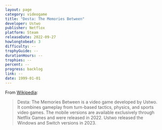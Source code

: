 ```yaml
---
layout: page
category: videogame
title: "Desta: The Memories Between"
developer: Ustwo
publisher: Netflox
platform: Steam
releaseDate: 2022-09-27
howlongtobeat: 3
difficulty: --
trophyGuide: --
durationHours: --
trophies: --
percent: --
progress: backlog
link: --
date: 1999-01-01
---
```


From [Wikipedia](https://en.wikipedia.org/wiki/Desta:_The_Memories_Between):

> Desta: The Memories Between is a video game developed by Ustwo. It combines gameplay from turn-based tactics, physics, and sports video games. The mobile versions are available exclusively through Netflix Games and were released in 2022. Ustwo released the Windows and Switch versions in 2023.
